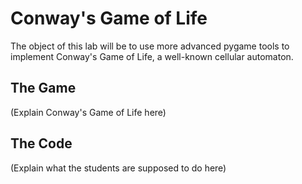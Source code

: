 # Conway's Game of Life

The object of this lab will be to use more advanced pygame tools to implement Conway's Game of Life, a well-known cellular automaton.

## The Game

(Explain Conway's Game of Life here)

## The Code

(Explain what the students are supposed to do here)
